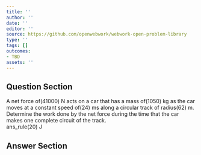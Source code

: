 ```yaml
---
title: ''
author: ''
date: ''
editor: ''
source: https://github.com/openwebwork/webwork-open-problem-library
type: ''
tags: []
outcomes:
- TBD
assets: ''
---
```


## Question Section 

 
  
A net force of(41000) N acts on a car that has a mass of(1050) kg as the car moves at a constant speed of(24) ms along a circular track of radius(62) m. Determine the work done by the net force during the time that the car makes one complete circuit of the track.  
 ans_rule(20) J


## Answer Section

